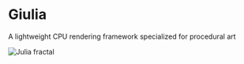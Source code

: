 # Giulia
A lightweight CPU rendering framework specialized for procedural art

![Julia fractal](https://github.com/chaotic-society/giulia/raw/main/giulia.png)
